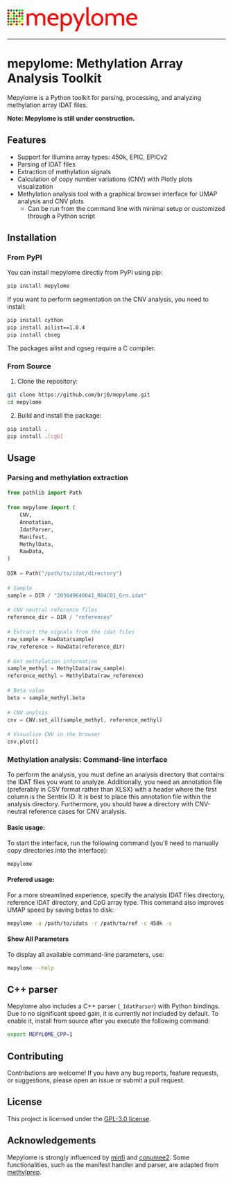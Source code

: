 <picture>
  <img alt="Mepylome Logo" src="https://raw.githubusercontent.com/brj0/mepylome/main/mepylome/data/assets/mepylome.svg" width="300">
</picture>

-----------------


# mepylome: Methylation Array Analysis Toolkit

Mepylome is a Python toolkit for parsing, processing, and analyzing methylation array IDAT files.

**Note: Mepylome is still under construction.**


## Features

- Support for Illumina array types: 450k, EPIC, EPICv2
- Parsing of IDAT files
- Extraction of methylation signals
- Calculation of copy number variations (CNV) with Plotly plots visualization
- Methylation analysis tool with a graphical browser interface for UMAP analysis and CNV plots
  - Can be run from the command line with minimal setup or customized through a Python script


## Installation

### From PyPI

You can install mepylome directly from PyPI using pip:

```sh
pip install mepylome
```

If you want to perform segmentation on the CNV analysis, you need to install:

```sh
pip install cython
pip install ailist==1.0.4
pip install cbseg
```
The packages ailist and cgseg require a C compiler.


### From Source

1. Clone the repository:

```sh
git clone https://github.com/brj0/mepylome.git
cd mepylome
```

2. Build and install the package:

```sh
pip install .
pip install .[cgb]
```


## Usage

### Parsing and methylation extraction


```python
from pathlib import Path

from mepylome import (
    CNV,
    Annotation,
    IdatParser,
    Manifest,
    MethylData,
    RawData,
)

DIR = Path("/path/to/idat/directory")

# Sample
sample = DIR / "203049640041_R04C01_Grn.idat"

# CNV neutral reference files
reference_dir = DIR / "references"

# Extract the signals from the idat files
raw_sample = RawData(sample)
raw_reference = RawData(reference_dir)

# Get methylation information
sample_methyl = MethylData(raw_sample)
reference_methyl = MethylData(raw_reference)

# Beta value
beta = sample_methyl.beta

# CNV anylsis
cnv = CNV.set_all(sample_methyl, reference_methyl)

# Visualize CNV in the browser
cnv.plot()
```


### Methylation analysis: Command-line interface

To perform the analysis, you must define an analysis directory that contains the IDAT files you want to analyze. Additionally, you need an annotation file (preferably in CSV format rather than XLSX) with a header where the first column is the Sentrix ID. It is best to place this annotation file within the analysis directory. Furthermore, you should have a directory with CNV-neutral reference cases for CNV analysis.

#### Basic usage:

To start the interface, run the following command (you'll need to manually copy directories into the interface):

```sh
mepylome
```

#### Prefered usage:

For a more streamlined experience, specify the analysis IDAT files directory, reference IDAT directory, and CpG array type. This command also improves UMAP speed by saving betas to disk:

```sh
mepylome -a /path/to/idats -r /path/to/ref -c 450k -s
```

#### Show All Parameters
To display all available command-line parameters, use:

```sh
mepylome --help
```


## C++ parser
Mepylome also includes a C++ parser (`_IdatParser`) with Python bindings. Due to no significant speed gain, it is currently not included by default. To enable it, install from source after you execute the following command:


```sh
export MEPYLOME_CPP=1
```

## Contributing

Contributions are welcome! If you have any bug reports, feature requests, or suggestions, please open an issue or submit a pull request.


## License

This project is licensed under the [GPL-3.0 license](LICENSE).


## Acknowledgements

Mepylome is strongly influenced by [minfi](https://github.com/hansenlab/minfi) and [conumee2](https://github.com/hovestadtlab/conumee2). Some functionalities, such as the manifest handler and parser, are adapted from [methylprep](https://github.com/FoxoTech/methylprep).
